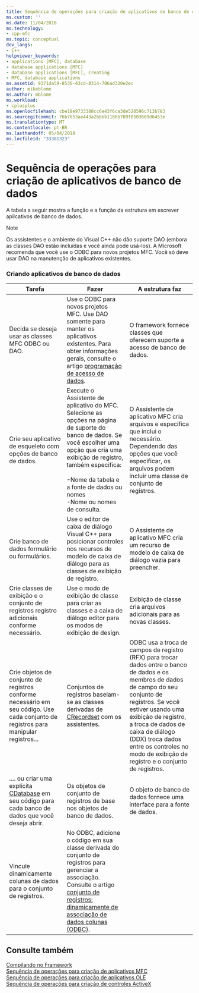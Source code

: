 ```yaml
---
title: Sequência de operações para criação de aplicativos de banco de dados | Microsoft Docs
ms.custom: ''
ms.date: 11/04/2016
ms.technology:
- cpp-mfc
ms.topic: conceptual
dev_langs:
- C++
helpviewer_keywords:
- applications [MFC], database
- database applications [MFC]
- database applications [MFC], creating
- MFC, database applications
ms.assetid: 9371da59-8536-43cd-8314-706ad320e2ec
author: mikeblome
ms.author: mblome
ms.workload:
- cplusplus
ms.openlocfilehash: cbe18e9733388cc6e43f6ca3de520596c713b783
ms.sourcegitcommit: 76b7653ae443a2b8eb1186b789f8503609d6453e
ms.translationtype: MT
ms.contentlocale: pt-BR
ms.lasthandoff: 05/04/2018
ms.locfileid: "33381323"
---
```

# <a name="sequence-of-operations-for-creating-database-applications"></a>Sequência de operações para criação de aplicativos de banco de dados
A tabela a seguir mostra a função e a função da estrutura em escrever aplicativos de banco de dados.  
  
> [!NOTE]
>  Os assistentes e o ambiente do Visual C++ não dão suporte DAO (embora as classes DAO estão incluídas e você ainda pode usá-los). A Microsoft recomenda que você use o ODBC para novos projetos MFC. Você só deve usar DAO na manutenção de aplicativos existentes.  
  
### <a name="creating-database-applications"></a>Criando aplicativos de banco de dados  
  
|Tarefa|Fazer|A estrutura faz|  
|----------|------------|------------------------|  
|Decida se deseja usar as classes MFC ODBC ou DAO.|Use o ODBC para novos projetos MFC. Use DAO somente para manter os aplicativos existentes. Para obter informações gerais, consulte o artigo [programação de acesso de dados](../data/data-access-programming-mfc-atl.md).|O framework fornece classes que oferecem suporte a acesso de banco de dados.|  
|Crie seu aplicativo de esqueleto com opções de banco de dados.|Execute o Assistente de aplicativo do MFC. Selecione as opções na página de suporte do banco de dados. Se você escolher uma opção que cria uma exibição de registro, também especifica:<br /><br /> -Nome da tabela e a fonte de dados ou nomes<br />-Nome ou nomes de consulta.|O Assistente de aplicativo MFC cria arquivos e especifica que inclui o necessário. Dependendo das opções que você especificar, os arquivos podem incluir uma classe de conjunto de registros.|  
|Crie banco de dados formulário ou formulários.|Use o editor de caixa de diálogo Visual C++ para posicionar controles nos recursos de modelo de caixa de diálogo para as classes de exibição de registro.|O Assistente de aplicativo MFC cria um recurso de modelo de caixa de diálogo vazia para preencher.|  
|Crie classes de exibição e o conjunto de registros registro adicionais conforme necessário.|Use o modo de exibição de classe para criar as classes e a caixa de diálogo editor para os modos de exibição de design.|Exibição de classe cria arquivos adicionais para as novas classes.|  
|Crie objetos de conjunto de registros conforme necessário em seu código. Use cada conjunto de registros para manipular registros...|Conjuntos de registros baseiam-se as classes derivadas de [CRecordset](../mfc/reference/crecordset-class.md) com os assistentes.|ODBC usa a troca de campos de registro (RFX) para trocar dados entre o banco de dados e os membros de dados de campo do seu conjunto de registros. Se você estiver usando uma exibição de registro, a troca de dados de caixa de diálogo (DDX) troca dados entre os controles no modo de exibição de registro e o conjunto de registros.|  
|.... ou criar uma explícita [CDatabase](../mfc/reference/cdatabase-class.md) em seu código para cada banco de dados que você deseja abrir.|Os objetos de conjunto de registros de base nos objetos de banco de dados.|O objeto de banco de dados fornece uma interface para a fonte de dados.|  
|Vincule dinamicamente colunas de dados para o conjunto de registros.|No ODBC, adicione o código em sua classe derivada do conjunto de registros para gerenciar a associação. Consulte o artigo [conjunto de registros: dinamicamente de associação de dados colunas (ODBC)](../data/odbc/recordset-dynamically-binding-data-columns-odbc.md).||  
  
## <a name="see-also"></a>Consulte também  
 [Compilando no Framework](../mfc/building-on-the-framework.md)   
 [Sequência de operações para criação de aplicativos MFC](../mfc/sequence-of-operations-for-building-mfc-applications.md)   
 [Sequência de operações para criação de aplicativos OLE](../mfc/sequence-of-operations-for-creating-ole-applications.md)   
 [Sequência de operações para criação de controles ActiveX](../mfc/sequence-of-operations-for-creating-activex-controls.md)
